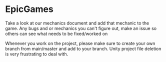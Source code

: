 # EpicGames

Take a look at our mechanics document and add that mechanic to the game. Any bugs and or mechanics you can't figure out, make an issue so others can see what needs to be fixed/worked on

Whenever you work on the project, please make sure to create your own branch from main/master and add to your branch. Unity project file deletion is very frustrating to deal with.
